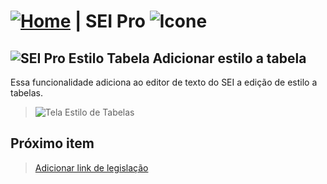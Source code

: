 # [![Home](../img/home.png)](../) |  SEI Pro ![Icone](../img/icon-32.png)

## ![SEI Pro Estilo Tabela](../img/icon-estilotabela.png) Adicionar estilo a tabela 

Essa funcionalidade adiciona ao editor de texto do SEI a edição de estilo a tabelas.

> ![Tela Estilo de Tabelas](../img/remover-paginacao.gif) 

## Próximo item

> [Adicionar link de legislação](./LINKLEGIS.md)
